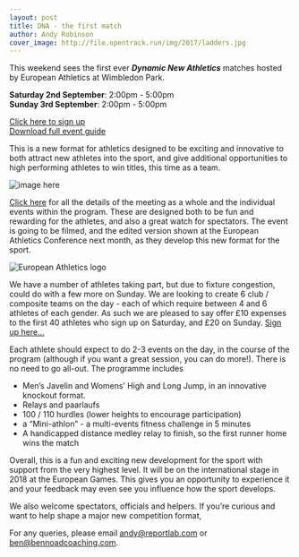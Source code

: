```yaml
---
layout: post
title: DNA - the first match
author: Andy Robinson
cover_image: http://file.opentrack.run/img/2017/ladders.jpg
---
```

This weekend sees the first ever <i>**Dynamic New Athletics**</i> matches hosted by European Athletics at Wimbledon Park.

**Saturday 2nd September**: 2:00pm - 5:00pm  
**Sunday 3rd September**: 2:00pm - 5:00pm

<a href="https://goo.gl/forms/obPi04eIVZRZfXjJ2">Click here to sign up</a>  
<a href="http://file.opentrack.run/docs/2017/dna/dna_guide_v3.pdf">Download full event guide</a>

This is a new format for athletics designed to be exciting and innovative to both attract new athletes into the sport, and give additional opportunities to high performing athletes to win titles, this time as a team.

![image here](http://file.opentrack.run/img/2017/ladders.jpg)

<a href="http://file.opentrack.run/docs/2017/dna/dna_guide_v3.pdf">Click here</a> for all the details of the meeting as a whole and the individual events within the program.  These are designed both to be fun and rewarding for the athletes, and also a great watch for spectators.  The event is going to be filmed, and the edited version shown at the European Athletics Conference next month, as they develop this new format for the sport. 

![European Athletics logo](http://file.opentrack.run/img/2017/logo-eaa.png)

We have a number of athletes taking part, but due to fixture congestion, could do with a few more on Sunday.  We are looking to create 6 club / composite teams on the day - each of which require between 4 and 6 athletes of each gender.  As such we are pleased to say offer £10 expenses to the first 40 athletes who sign up on Saturday, and £20 on Sunday.   <a href="https://goo.gl/forms/obPi04eIVZRZfXjJ2">Sign up here...</a>

Each athlete should expect to do 2-3 events on the day, in the course of the program (although if you want a great session, you can do more!).  There is no need to go all-out. The programme includes

 - Men’s Javelin and Womens’ High and Long Jump, in an innovative knockout format.  
 - Relays and paarlaufs
 - 100 / 110 hurdles (lower heights to encourage participation)
 - a “Mini-athlon” - a multi-events fitness challenge in 5 minutes
 - A handicapped distance medley relay to finish, so the first runner home wins the match


Overall, this is a fun and exciting new development for the sport with support from the very highest level.  It will be on the international stage in 2018 at the European Games.  This gives you an opportunity to experience it and your feedback may even see you influence how the sport develops.


We also welcome spectators, officials and helpers.  If you’re curious and want to help shape a major new competition format, 


For any queries, please email andy@reportlab.com or ben@bennoadcoaching.com.


